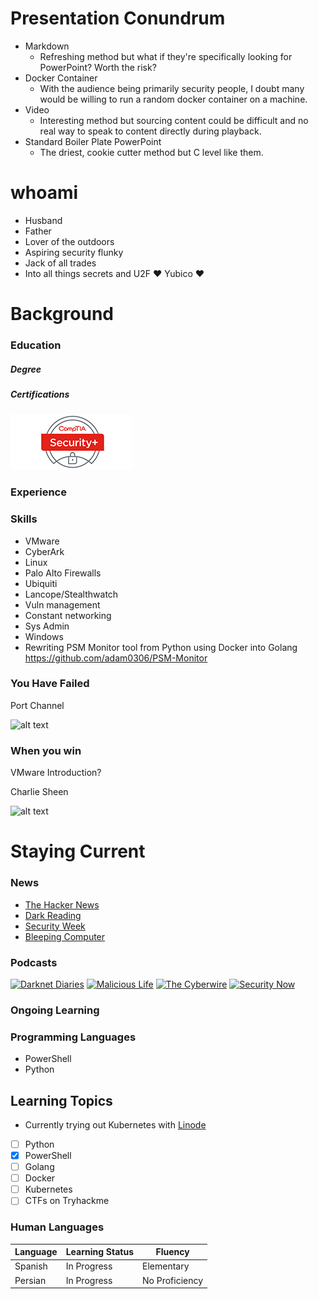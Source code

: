 # Presentation Conundrum

- Markdown
    - Refreshing method but what if they're specifically looking for PowerPoint? Worth the risk?
- Docker Container
    - With the audience being primarily security people, I doubt many would be willing to run a random docker container on a machine.
- Video
    - Interesting method but sourcing content could be difficult and no real way to speak to content directly during playback.
- Standard Boiler Plate PowerPoint
    - The driest, cookie cutter method but C level like them.

# whoami

* Husband
* Father
* Lover of the outdoors
* Aspiring security flunky
* Jack of all trades
* Into all things secrets and U2F :heart: Yubico :heart:

# Background
### Education

##### Degree

##### Certifications
![alt text](./security.png)

### Experience

### Skills

* VMware
* CyberArk
* Linux
* Palo Alto Firewalls
* Ubiquiti
* Lancope/Stealthwatch
* Vuln management
* Constant networking
* Sys Admin
* Windows
* Rewriting PSM Monitor tool from Python using Docker into Golang https://github.com/adam0306/PSM-Monitor

### You Have Failed

Port Channel

![alt text](https://media.tenor.co/images/207724a6172637619e68d47771b6e2f1/raw)

### When you win

VMware Introduction?

Charlie Sheen

![alt text](https://media3.giphy.com/media/3ohryhNgUwwZyxgktq/giphy.gif?cid=790b761199f09f01623c83c3a6c9363d6773e8dc0c0c7d0c&rid=giphy.gif&ct=g)
# Staying Current
### News

* [The Hacker News](https://thehackernews.com/ "The Hacker News")
* [Dark Reading](https://www.darkreading.com/ "Dark Reading")
* [Security Week](https://www.securityweek.com/ "Security Week")
* [Bleeping Computer](https://www.bleepingcomputer.com/ "Bleeping Computer")

### Podcasts

[![Darknet Diaries](https://podnews.net/r/t/198/8766-1e53e416.jpeg)](https://open.spotify.com/show/4XPl3uEEL9hvqMkoZrzbx5) [![Malicious Life](https://www.esecurityplanet.com/wp-content/uploads/2021/04/Malicious-Life-logo-150x150.png)](https://open.spotify.com/show/1KHIsaZ9mX0NbzPrfId00q) [![The Cyberwire](https://www.esecurityplanet.com/wp-content/uploads/2021/04/cyberwire-daily-logo-150x150.jpeg)](https://open.spotify.com/show/0CnYnxrAcfRjh0YSQINAwe) [![Security Now](https://efsnm.files.wordpress.com/2016/07/securitynow.jpeg)](https://open.spotify.com/show/7vAbYigR3zs8GYJP3EoVWw)

### Ongoing Learning

### Programming Languages
* PowerShell
* Python

## Learning Topics
* Currently trying out Kubernetes with [Linode](https://www.linode.com/?r=4dffecc5dd019bc812987b595ce20e6322efea2d "Linode")

- [ ] Python
- [x] PowerShell
- [ ] Golang
- [ ] Docker
- [ ] Kubernetes
- [ ] CTFs on Tryhackme

### Human Languages

| Language | Learning Status |     Fluency      |
|----------|-----------------|------------------|
| Spanish  | In Progress     |    Elementary    |
| Persian  | In Progress     |  No Proficiency  |

<!-- 5. Describe your experience implementing new solutions/ collaborating with other teams /lifecycle
management/ system support/ etc...